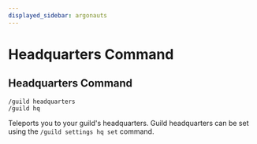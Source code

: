 ```yaml
---
displayed_sidebar: argonauts
---
```


# Headquarters Command

## Headquarters Command

```text
/guild headquarters
/guild hq
```

Teleports you to your guild's headquarters. Guild headquarters can be set using the `/guild settings hq set` command.